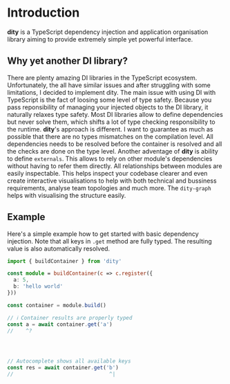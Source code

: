 # Introduction

**dity** is a TypeScript dependency injection and application organisation library aiming to provide extremely simple yet powerful interface.

## Why yet another DI library?
There are plenty amazing DI libraries in the TypeScript ecosystem. Unfortunately, the all have similar issues and after struggling with some limitations, I decided to implement dity.
The main issue with using DI with TypeScript is the fact of loosing some level of type safety. Because you pass reponsibility of managing your injected objects to the DI library, it naturally relaxes type safety. Most DI libraries allow to define dependencies but never solve them, which shifts a lot of type checking responsibility to the runtime.
**dity**'s approach is different. I want to guarantee as much as possible that there are no types mismatches on the compilation level. All dependencies needs to be resolved before the container is resolved and all the checks are done on the type level.
Another adventage of **dity** is ability to define `externals`. This allows to rely on other module's dependencies without having to refer them directly. All relationships between modules are easily inspectable. This helps inspect your codebase clearer and even create interactive visualisations to help with both technical and bussiness requirements, analyse team topologies and much more.
The `dity-graph` helps with visualising the structure easily.


## Example
Here's a simple example how to get started with basic dependency injection. Note that all keys in `.get` method are fully typed. The resulting value is also automatically resolved.

```ts twoslash
import { buildContainer } from 'dity'

const module = buildContainer(c => c.register({
  a: 5,
  b: 'hello world'
}))

const container = module.build()

// ℹ️ Container results are properly typed
const a = await container.get('a')
//    ^?




// Autocomplete shows all available keys
const res = await container.get('b')
//                               ^|




 
```